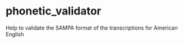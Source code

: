 phonetic_validator
==================

Help to validate the SAMPA format of the transcriptions for American English
